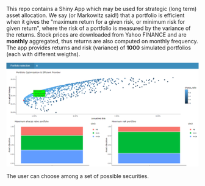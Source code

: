 This repo contains a Shiny App which may be used for strategic (long term) asset allocation.
We say (or Markowitz said!) that a portfolio is efficient when it gives the "maximum return for a given risk, or minimum risk for given return", where the risk of a portfolio is measured by the variance of the returns. 
Stock prices are downloaded from Yahoo FINANCE and are **monthly** aggregated,  thus returns are also computed on monthly frequency.
The app provides returns and risk (variance) of **1000** simulated portfolios (each with different weigths). 

![example.png](https://github.com/rena95/portfolio_selection/blob/main/example.png?raw=trues)

The user can choose among a set of possible securities. 
